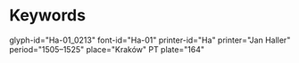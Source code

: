 # Keywords
glyph-id="Ha-01_0213"
font-id="Ha-01"
printer-id="Ha"
printer="Jan Haller"
period="1505–1525"
place="Kraków"
PT plate="164"
